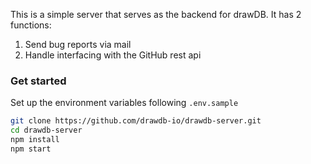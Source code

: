This is a simple server that serves as the backend for drawDB. It has 2 functions:

1. Send bug reports via mail
2. Handle interfacing with the GitHub rest api

### Get started

Set up the environment variables following `.env.sample`

```bash
git clone https://github.com/drawdb-io/drawdb-server.git
cd drawdb-server
npm install
npm start
```

